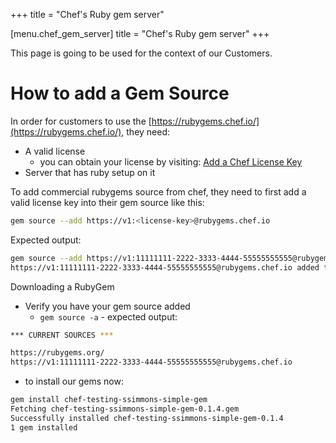 +++
title = "Chef's Ruby gem server"

[menu.chef_gem_server]
title = "Chef's Ruby gem server"
+++

This page is going to be used for the context of our Customers.

# How to add a Gem Source

In order for customers to use the [https://rubygems.chef.io/](https://rubygems.chef.io/), they need:

- A valid license
  - you can obtain your license by visiting: [Add a Chef License Key](https://docs.chef.io/licensing/license_key/)
- Server that has ruby setup on it

To add commercial rubygems source from chef, they need to first add a valid license key into their gem source like this:

```sh
gem source --add https://v1:<license-key>@rubygems.chef.io
```

Expected output:

```sh
gem source --add https://v1:11111111-2222-3333-4444-55555555555@rubygems.chef.io
https://v1:11111111-2222-3333-4444-55555555555@rubygems.chef.io added to sources
```

Downloading a RubyGem

- Verify you have your gem source added
  - `gem source -a` - expected output:

```sh
*** CURRENT SOURCES ***

https://rubygems.org/
https://v1:11111111-2222-3333-4444-55555555555@rubygems.chef.io
```

- to install our gems now:

```sh
gem install chef-testing-ssimmons-simple-gem
Fetching chef-testing-ssimmons-simple-gem-0.1.4.gem
Successfully installed chef-testing-ssimmons-simple-gem-0.1.4
1 gem installed
```
